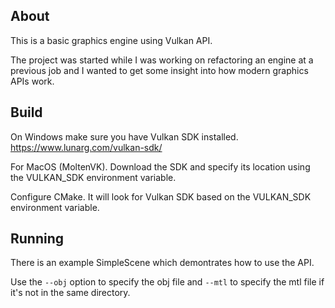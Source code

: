 ## About

This is a basic graphics engine using Vulkan API.

The project was started while I was working on refactoring an engine at a previous job and I wanted to get some insight into how modern graphics APIs work.

## Build
On Windows make sure you have Vulkan SDK installed.
https://www.lunarg.com/vulkan-sdk/

For MacOS (MoltenVK). Download the SDK and specify its location using the VULKAN_SDK environment variable.

Configure CMake. It will look for Vulkan SDK based on the VULKAN_SDK environment variable.

## Running
There is an example SimpleScene which demontrates how to use the API.

Use the `--obj` option to specify the obj file and `--mtl` to specify the mtl file if it's not in the same directory.

